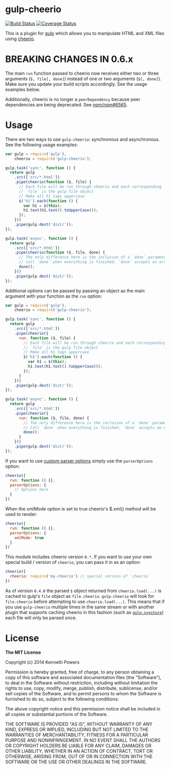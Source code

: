 # gulp-cheerio

[![Build Status](https://travis-ci.org/KenPowers/gulp-cheerio.svg?branch=0.6.2)](https://travis-ci.org/KenPowers/gulp-cheerio) [![Coverage Status](https://coveralls.io/repos/KenPowers/gulp-cheerio/badge.svg?branch=0.6.2)](https://coveralls.io/r/KenPowers/gulp-cheerio?branch=0.6.2)

This is a plugin for [gulp][gulp] which allows you to manipulate HTML and XML files
using [cheerio][cheerio].

# BREAKING CHANGES IN 0.6.x

The main `run` function passed to cheerio now receives either two or three
arguments (`$, file[, done]`) instead of one or two arguments (`$[, done]`).
Make sure you update your build scripts accordingly. See the usage examples
below.

Additionally, cheerio is no longer a `peerDependency` because peer
dependencies are being deprecated. See [npm/npm#6565][npm].

# Usage

There are two ways to use `gulp-cheerio`: synchronous and asynchronous. See
the following usage examples:

```js
var gulp = require('gulp'),
    cheerio = require('gulp-cheerio');

gulp.task('sync', function () {
  return gulp
    .src(['src/*.html'])
    .pipe(cheerio(function ($, file) {
      // Each file will be run through cheerio and each corresponding `$` will be passed here.
      // `file` is the gulp file object
      // Make all h1 tags uppercase
      $('h1').each(function () {
        var h1 = $(this);
        h1.text(h1.text().toUpperCase());
      });
    }))
    .pipe(gulp.dest('dist/'));
});

gulp.task('async', function () {
  return gulp
    .src(['src/*.html'])
    .pipe(cheerio(function ($, file, done) {
      // The only difference here is the inclusion of a `done` parameter.
      // Call `done` when everything is finished. `done` accepts an error if applicable.
      done();
    }))
    .pipe(gulp.dest('dist/'));
});
```

Additional options can be passed by passing an object as the main argument
with your function as the `run` option:

```js
var gulp = require('gulp'),
    cheerio = require('gulp-cheerio');

gulp.task('sync', function () {
  return gulp
    .src(['src/*.html'])
    .pipe(cheerio({
      run: function ($, file) {
        // Each file will be run through cheerio and each corresponding `$` will be passed here.
        // `file` is the gulp file object
        // Make all h1 tags uppercase
        $('h1').each(function () {
          var h1 = $(this);
          h1.text(h1.text().toUpperCase());
        });
      }
    }))
    .pipe(gulp.dest('dist/'));
});

gulp.task('async', function () {
  return gulp
    .src(['src/*.html'])
    .pipe(cheerio({
      run: function ($, file, done) {
        // The only difference here is the inclusion of a `done` parameter.
        // Call `done` when everything is finished. `done` accepts an error if applicable.
        done();
      }
    }))
    .pipe(gulp.dest('dist/'));
});
```

If you want to use [custom parser options][cpo] simply use the `parserOptions`
option:

```js
cheerio({
  run: function () {},
  parserOptions: {
    // Options here
  }
})
```

When the xmlMode option is set to true cheerio's $.xml() method will be used to render:

```js
cheerio({
  run: function () {},
  parserOptions: {
    xmlMode: true
  }
})
```

This module includes cheerio version `0.*`. If you want to use your own
special build / version of `cheerio`, you can pass it in as an option:

```js
cheerio({
  cheerio: require('my-cheerio') // special version of `cheerio`
})
```

As of version `0.4.0` the parsed `$` object returned from `cheerio.load(...)`
is cached to gulp's `file` object as `file.cheerio`. `gulp-cheerio` will look
for `file.cheerio` before attempting to use `cheerio.load(...)`. This means
that if you use `gulp-cheerio` multiple times in the same stream or with
another plugin that supports caching cheerio in this fashion (such as
[`gulp-svgstore`][gulpsvg]) each file will only be parsed once.

# License

**The MIT License**

Copyright (c) 2014 Kenneth Powers

Permission is hereby granted, free of charge, to any person obtaining a copy
of this software and associated documentation files (the "Software"), to deal
in the Software without restriction, including without limitation the rights
to use, copy, modify, merge, publish, distribute, sublicense, and/or sell
copies of the Software, and to permit persons to whom the Software is
furnished to do so, subject to the following conditions:

The above copyright notice and this permission notice shall be included in all
copies or substantial portions of the Software.

THE SOFTWARE IS PROVIDED "AS IS", WITHOUT WARRANTY OF ANY KIND, EXPRESS OR
IMPLIED, INCLUDING BUT NOT LIMITED TO THE WARRANTIES OF MERCHANTABILITY,
FITNESS FOR A PARTICULAR PURPOSE AND NONINFRINGEMENT. IN NO EVENT SHALL THE
AUTHORS OR COPYRIGHT HOLDERS BE LIABLE FOR ANY CLAIM, DAMAGES OR OTHER
LIABILITY, WHETHER IN AN ACTION OF CONTRACT, TORT OR OTHERWISE, ARISING FROM,
OUT OF OR IN CONNECTION WITH THE SOFTWARE OR THE USE OR OTHER DEALINGS IN THE
SOFTWARE.


  [gulp]: http://gulpjs.com/ "gulp.js"
  [cheerio]: https://github.com/MatthewMueller/cheerio "cheerio"
  [cpo]: https://github.com/cheeriojs/cheerio#loading "Cheerio Load Options"
  [gulpsvg]: https://github.com/w0rm/gulp-svgstore "gulp-svgstore"
  [npm]: https://github.com/npm/npm/issues/6565 "npm issue 6565"
